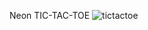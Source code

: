 Neon TIC-TAC-TOE
![tictactoe](https://github.com/user-attachments/assets/8b980b85-cbbd-42dc-a148-1dac93e460c4)
